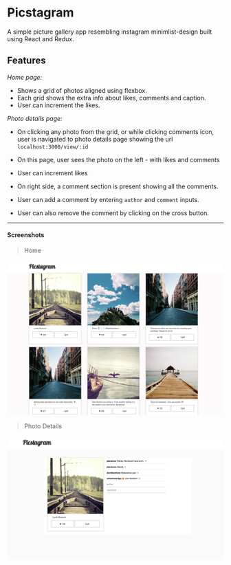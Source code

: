 # Picstagram

A simple picture gallery app resembling instagram minimlist-design built using React and Redux.

## Features

_Home page:_

- Shows a grid of photos aligned using flexbox.
- Each grid shows the extra info about likes, comments and caption.
- User can increment the likes.

_Photo details page:_

- On clicking any photo from the grid, or while clicking comments icon, user is navigated to photo details page showing the url `localhost:3000/view/:id`

- On this page, user sees the photo on the left - with likes and comments
- User can increment likes
- On right side, a comment section is present showing all the comments.
- User can add a comment by entering `author` and `comment` inputs.
- User can also remove the comment by clicking on the cross button.
________________


#### Screenshots

> Home 

![alt tag](images/home.png)

> Photo Details

![alt tag](images/photo-details.png)